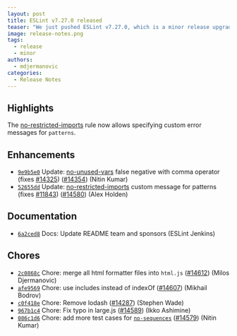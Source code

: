 ```yaml
---
layout: post
title: ESLint v7.27.0 released
teaser: "We just pushed ESLint v7.27.0, which is a minor release upgrade of ESLint. This release adds some new features and fixes several bugs found in the previous release."
image: release-notes.png
tags:
  - release
  - minor
authors:
  - mdjermanovic
categories:
  - Release Notes
---
```


## Highlights

The [no-restricted-imports](/docs/rules/no-restricted-imports) rule now allows specifying custom error messages for `patterns`.

## Enhancements

* [`9e9b5e0`](https://github.com/eslint/eslint/commit/9e9b5e07475564813b62cd1d7562a93c5fb4bc74) Update: [no-unused-vars](/docs/rules/no-unused-vars) false negative with comma operator (fixes [#14325](https://github.com/eslint/eslint/issues/14325)) ([#14354](https://github.com/eslint/eslint/issues/14354)) (Nitin Kumar)
* [`52655dd`](https://github.com/eslint/eslint/commit/52655dd54925ee02af2ba3a0ebc09de959ae3101) Update: [no-restricted-imports](/docs/rules/no-restricted-imports) custom message for patterns (fixes [#11843](https://github.com/eslint/eslint/issues/11843)) ([#14580](https://github.com/eslint/eslint/issues/14580)) (Alex Holden)

## Documentation

* [`6a2ced8`](https://github.com/eslint/eslint/commit/6a2ced892c0dc43fa4942293b9f1c4b9151c3741) Docs: Update README team and sponsors (ESLint Jenkins)

## Chores

* [`2c0868c`](https://github.com/eslint/eslint/commit/2c0868cbeadc9f42716fa1178ebdc6b4cee6d31e) Chore: merge all html formatter files into `html.js` ([#14612](https://github.com/eslint/eslint/issues/14612)) (Milos Djermanovic)
* [`afe9569`](https://github.com/eslint/eslint/commit/afe95693e1e4316a1c6f01d39345061d4c5921c7) Chore: use includes instead of indexOf ([#14607](https://github.com/eslint/eslint/issues/14607)) (Mikhail Bodrov)
* [`c0f418e`](https://github.com/eslint/eslint/commit/c0f418e2476df98519bc156b81d20431984e8704) Chore: Remove lodash ([#14287](https://github.com/eslint/eslint/issues/14287)) (Stephen Wade)
* [`967b1c4`](https://github.com/eslint/eslint/commit/967b1c4ceca8f5248378477da94ff118dafaa647) Chore: Fix typo in large.js ([#14589](https://github.com/eslint/eslint/issues/14589)) (Ikko Ashimine)
* [`086c1d6`](https://github.com/eslint/eslint/commit/086c1d6e8593cf8e7851daa8f2a890c213cf6999) Chore: add more test cases for [`no-sequences`](/docs/rules/no-sequences) ([#14579](https://github.com/eslint/eslint/issues/14579)) (Nitin Kumar)
